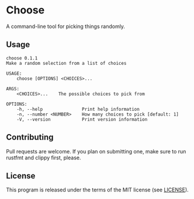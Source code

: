 # Choose

A command-line tool for picking things randomly.

## Usage

```
choose 0.1.1
Make a random selection from a list of choices

USAGE:
    choose [OPTIONS] <CHOICES>...

ARGS:
    <CHOICES>...    The possible choices to pick from

OPTIONS:
    -h, --help               Print help information
    -n, --number <NUMBER>    How many choices to pick [default: 1]
    -V, --version            Print version information
```

## Contributing

Pull requests are welcome. If you plan on submitting one, make sure to run rustfmt and clippy first, please.

## License

This program is released under the terms of the MIT license (see [LICENSE](LICENSE)).
